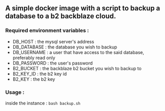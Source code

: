 ## A simple docker image with a script to backup a database to a b2 backblaze cloud.

### Required environment variables :
- DB_HOST : the mysql server's address
- DB_DATABASE : the database you wish to backup
- DB_USERNAME : a user that have access to the said database, preferably read only
- DB_PASSWORD : the user's password
- B2_BUCKET : the backblaze b2 bucket you wish to backup to
- B2_KEY_ID : the b2 key id
- B2_KEY : the b2 key

### Usage :
inside the instance : 
``` bash backup.sh ```